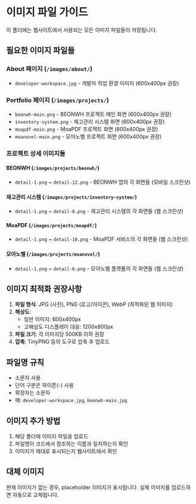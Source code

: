 # 이미지 파일 가이드

이 폴더에는 웹사이트에서 사용되는 모든 이미지 파일들이 저장됩니다.

## 필요한 이미지 파일들

### About 페이지 (`/images/about/`)
- `developer-workspace.jpg` - 개발자 작업 환경 이미지 (600x400px 권장)

### Portfolio 페이지 (`/images/projects/`)
- `beonwh-main.png` - BEONWH 프로젝트 메인 화면 (600x400px 권장)
- `inventory-system.png` - 재고관리 시스템 화면 (600x400px 권장)  
- `moapdf-main.png` - MoaPDF 프로젝트 화면 (600x400px 권장)
- `moanovel-main.png` - 모아노벨 프로젝트 화면 (600x400px 권장)

### 프로젝트 상세 이미지들
#### BEONWH (`/images/projects/beonwh/`)
- `detail-1.png` ~ `detail-12.png` - BEONWH 앱의 각 화면들 (모바일 스크린샷)

#### 재고관리 시스템 (`/images/projects/inventory-system/`)
- `detail-1.png` ~ `detail-8.png` - 재고관리 시스템의 각 화면들 (웹 스크린샷)

#### MoaPDF (`/images/projects/moapdf/`)
- `detail-1.png` ~ `detail-10.png` - MoaPDF 서비스의 각 화면들 (웹 스크린샷)

#### 모아노벨 (`/images/projects/moanovel/`)
- `detail-1.png` ~ `detail-6.png` - 모아노벨 플랫폼의 각 화면들 (웹 스크린샷)

## 이미지 최적화 권장사항

1. **파일 형식**: JPG (사진), PNG (로고/아이콘), WebP (최적화된 웹 이미지)
2. **해상도**: 
   - 일반 이미지: 600x400px
   - 고해상도 디스플레이 대응: 1200x800px
3. **파일 크기**: 각 이미지당 500KB 이하 권장
4. **압축**: TinyPNG 등의 도구로 압축 후 업로드

## 파일명 규칙

- 소문자 사용
- 단어 구분은 하이픈(-) 사용
- 확장자는 소문자
- 예: `developer-workspace.jpg`, `beonwh-main.jpg`

## 이미지 추가 방법

1. 해당 폴더에 이미지 파일을 업로드
2. 파일명이 코드에서 참조하는 이름과 일치하는지 확인
3. 이미지가 제대로 표시되는지 웹사이트에서 확인

## 대체 이미지

현재 이미지가 없는 경우, placeholder 이미지가 표시됩니다. 실제 이미지를 업로드하면 자동으로 교체됩니다.
